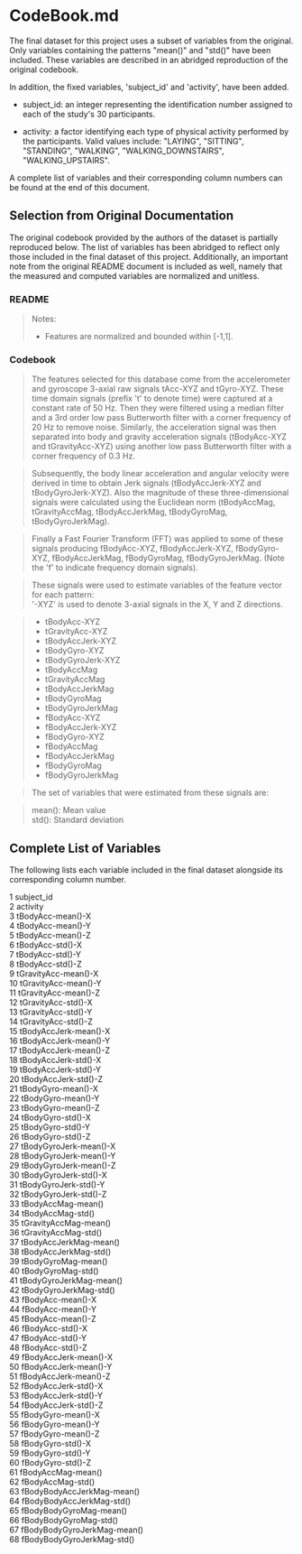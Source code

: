 # CodeBook.md
The final dataset for this project uses a subset of variables from the original. Only variables containing the patterns "mean()" and "std()" have been included. These variables are described in an abridged reproduction of the original codebook.

In addition, the fixed variables, 'subject_id' and 'activity', have been added.

* subject_id: an integer representing the identification number assigned to each of the study's 30 participants.

* activity: a factor identifying each type of physical activity performed by the participants. Valid values include: "LAYING", "SITTING", "STANDING", "WALKING", "WALKING_DOWNSTAIRS", "WALKING_UPSTAIRS".

A complete list of variables and their corresponding column numbers can be found at the end of this document.

## Selection from Original Documentation
The original codebook provided by the authors of the dataset is partially reproduced below. The list of variables has been abridged to reflect only those included in the final dataset of this project. Additionally, an important note from the original README document is included as well, namely that the measured and computed variables are normalized and unitless.

### README
>Notes: 
>- Features are normalized and bounded within [-1,1].

### Codebook
>The features selected for this database come from the accelerometer and gyroscope 3-axial raw signals tAcc-XYZ and tGyro-XYZ. These time domain signals (prefix 't' to denote time) were captured at a constant rate of 50 Hz. Then they were filtered using a median filter and a 3rd order low pass Butterworth filter with a corner frequency of 20 Hz to remove noise. Similarly, the acceleration signal was then separated into body and gravity acceleration signals (tBodyAcc-XYZ and tGravityAcc-XYZ) using another low pass Butterworth filter with a corner frequency of 0.3 Hz. 

>Subsequently, the body linear acceleration and angular velocity were derived in time to obtain Jerk signals (tBodyAccJerk-XYZ and tBodyGyroJerk-XYZ). Also the magnitude of these three-dimensional signals were calculated using the Euclidean norm (tBodyAccMag, tGravityAccMag, tBodyAccJerkMag, tBodyGyroMag, tBodyGyroJerkMag). 

>Finally a Fast Fourier Transform (FFT) was applied to some of these signals producing fBodyAcc-XYZ, fBodyAccJerk-XYZ, fBodyGyro-XYZ, fBodyAccJerkMag, fBodyGyroMag, fBodyGyroJerkMag. (Note the 'f' to indicate frequency domain signals). 

>These signals were used to estimate variables of the feature vector for each pattern:  
'-XYZ' is used to denote 3-axial signals in the X, Y and Z directions.

>* tBodyAcc-XYZ  
>* tGravityAcc-XYZ  
>* tBodyAccJerk-XYZ  
>* tBodyGyro-XYZ  
>* tBodyGyroJerk-XYZ  
>* tBodyAccMag  
>* tGravityAccMag  
>* tBodyAccJerkMag  
>* tBodyGyroMag  
>* tBodyGyroJerkMag  
>* fBodyAcc-XYZ  
>* fBodyAccJerk-XYZ  
>* fBodyGyro-XYZ  
>* fBodyAccMag  
>* fBodyAccJerkMag  
>* fBodyGyroMag  
>* fBodyGyroJerkMag  

>The set of variables that were estimated from these signals are: 

>mean(): Mean value  
>std(): Standard deviation  

## Complete List of Variables
The following lists each variable included in the final dataset alongside its corresponding column number.

1 subject_id  
2 activity  
3 tBodyAcc-mean()-X  
4 tBodyAcc-mean()-Y  
5 tBodyAcc-mean()-Z  
6 tBodyAcc-std()-X  
7 tBodyAcc-std()-Y  
8 tBodyAcc-std()-Z  
9 tGravityAcc-mean()-X  
10 tGravityAcc-mean()-Y  
11 tGravityAcc-mean()-Z  
12 tGravityAcc-std()-X  
13 tGravityAcc-std()-Y  
14 tGravityAcc-std()-Z  
15 tBodyAccJerk-mean()-X  
16 tBodyAccJerk-mean()-Y  
17 tBodyAccJerk-mean()-Z  
18 tBodyAccJerk-std()-X  
19 tBodyAccJerk-std()-Y  
20 tBodyAccJerk-std()-Z  
21 tBodyGyro-mean()-X  
22 tBodyGyro-mean()-Y  
23 tBodyGyro-mean()-Z  
24 tBodyGyro-std()-X  
25 tBodyGyro-std()-Y  
26 tBodyGyro-std()-Z  
27 tBodyGyroJerk-mean()-X  
28 tBodyGyroJerk-mean()-Y  
29 tBodyGyroJerk-mean()-Z  
30 tBodyGyroJerk-std()-X  
31 tBodyGyroJerk-std()-Y  
32 tBodyGyroJerk-std()-Z  
33 tBodyAccMag-mean()  
34 tBodyAccMag-std()  
35 tGravityAccMag-mean()  
36 tGravityAccMag-std()  
37 tBodyAccJerkMag-mean()  
38 tBodyAccJerkMag-std()  
39 tBodyGyroMag-mean()  
40 tBodyGyroMag-std()  
41 tBodyGyroJerkMag-mean()  
42 tBodyGyroJerkMag-std()  
43 fBodyAcc-mean()-X  
44 fBodyAcc-mean()-Y  
45 fBodyAcc-mean()-Z  
46 fBodyAcc-std()-X  
47 fBodyAcc-std()-Y  
48 fBodyAcc-std()-Z  
49 fBodyAccJerk-mean()-X  
50 fBodyAccJerk-mean()-Y  
51 fBodyAccJerk-mean()-Z  
52 fBodyAccJerk-std()-X  
53 fBodyAccJerk-std()-Y  
54 fBodyAccJerk-std()-Z  
55 fBodyGyro-mean()-X  
56 fBodyGyro-mean()-Y  
57 fBodyGyro-mean()-Z  
58 fBodyGyro-std()-X  
59 fBodyGyro-std()-Y  
60 fBodyGyro-std()-Z  
61 fBodyAccMag-mean()  
62 fBodyAccMag-std()  
63 fBodyBodyAccJerkMag-mean()  
64 fBodyBodyAccJerkMag-std()  
65 fBodyBodyGyroMag-mean()  
66 fBodyBodyGyroMag-std()  
67 fBodyBodyGyroJerkMag-mean()  
68 fBodyBodyGyroJerkMag-std()  

